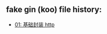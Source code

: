## fake gin (koo) file history: 

- [01: 基础封装 http](https://github.com/fengwei2002/7days-golang/tree/23dcbfa6779a8973ecc39dd86a0f0dfaa52ce3ff)

